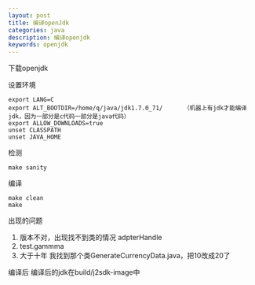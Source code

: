 ```yaml
---
layout: post
title: 编译openJdk
categories: java
description: 编译openjdk
keywords: openjdk
---
```


下载openjdk

设置环境

    export LANG=C
    export ALT_BOOTDIR=/home/q/java/jdk1.7.0_71/      （机器上有jdk才能编译jdk，因为一部分是c代码一部分是java代码）    
    export ALLOW_DOWNLOADS=true  
    unset CLASSPATH  
    unset JAVA_HOME

检测

    make sanity

编译

    make clean
    make

出现的问题

1.  版本不对，出现找不到类的情况 adpterHandle
2.  test.gammma
3.  大于十年
我找到那个类GenerateCurrencyData.java，把10改成20了

编译后
编译后的jdk在build/j2sdk-image中
